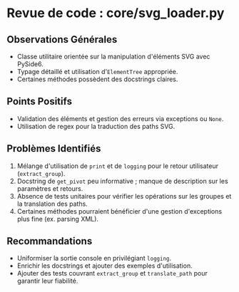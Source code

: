 # Revue de code : core/svg_loader.py

## Observations Générales
- Classe utilitaire orientée sur la manipulation d'éléments SVG avec PySide6.
- Typage détaillé et utilisation d'`ElementTree` appropriée.
- Certaines méthodes possèdent des docstrings claires.

## Points Positifs
- Validation des éléments et gestion des erreurs via exceptions ou `None`.
- Utilisation de regex pour la traduction des paths SVG.

## Problèmes Identifiés
1. Mélange d'utilisation de `print` et de `logging` pour le retour utilisateur (`extract_group`).
2. Docstring de `get_pivot` peu informative ; manque de description sur les paramètres et retours.
3. Absence de tests unitaires pour vérifier les opérations sur les groupes et la translation des paths.
4. Certaines méthodes pourraient bénéficier d'une gestion d'exceptions plus fine (ex. parsing XML).

## Recommandations
- Uniformiser la sortie console en privilégiant `logging`.
- Enrichir les docstrings et ajouter des exemples d'utilisation.
- Ajouter des tests couvrant `extract_group` et `translate_path` pour garantir leur fiabilité.
